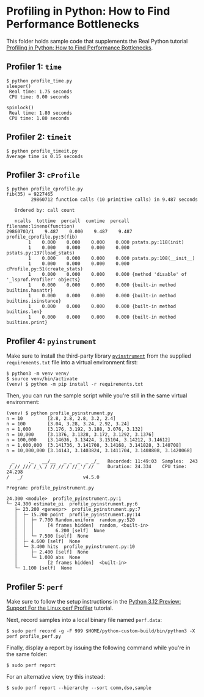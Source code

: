 # Profiling in Python: How to Find Performance Bottlenecks

This folder holds sample code that supplements the Real Python tutorial [Profiling in Python: How to Find Performance Bottlenecks](https://realpython.com/python-profiling/).

## Profiler 1: `time`

```shell
$ python profile_time.py 
sleeper()
 Real time: 1.75 seconds
 CPU time: 0.00 seconds

spinlock()
 Real time: 1.80 seconds
 CPU time: 1.80 seconds
```

## Profiler 2: `timeit`

```shell
$ python profile_timeit.py 
Average time is 0.15 seconds
```

## Profiler 3: `cProfile`

```shell
$ python profile_cprofile.py 
fib(35) = 9227465
         29860712 function calls (10 primitive calls) in 9.487 seconds

   Ordered by: call count

   ncalls  tottime  percall  cumtime  percall filename:lineno(function)
29860703/1    9.487    0.000    9.487    9.487 profile_cprofile.py:5(fib)
        1    0.000    0.000    0.000    0.000 pstats.py:118(init)
        1    0.000    0.000    0.000    0.000 pstats.py:137(load_stats)
        1    0.000    0.000    0.000    0.000 pstats.py:108(__init__)
        1    0.000    0.000    0.000    0.000 cProfile.py:51(create_stats)
        1    0.000    0.000    0.000    0.000 {method 'disable' of '_lsprof.Profiler' objects}
        1    0.000    0.000    0.000    0.000 {built-in method builtins.hasattr}
        1    0.000    0.000    0.000    0.000 {built-in method builtins.isinstance}
        1    0.000    0.000    0.000    0.000 {built-in method builtins.len}
        1    0.000    0.000    0.000    0.000 {built-in method builtins.print}
```

## Profiler 4: `pyinstrument`

Make sure to install the third-party library [`pyinstrument`](https://pypi.org/project/pyinstrument/) from the supplied `requirements.txt` file into a virtual environment first:

```shell
$ python3 -m venv venv/
$ source venv/bin/activate
(venv) $ python -m pip install -r requirements.txt
```

Then, you can run the sample script while you're still in the same virtual environment:

```shell
(venv) $ python profile_pyinstrument.py 
n = 10         [2.8, 2.8, 2.8, 3.2, 2.4]
n = 100        [3.04, 3.28, 3.24, 2.92, 3.24]
n = 1,000      [3.176, 3.192, 3.188, 3.076, 3.132]
n = 10,000     [3.1376, 3.1328, 3.172, 3.1292, 3.1376]
n = 100,000    [3.14636, 3.13424, 3.15104, 3.14212, 3.14612]
n = 1,000,000  [3.141736, 3.141708, 3.14168, 3.141828, 3.140708]
n = 10,000,000 [3.14143, 3.1403824, 3.1411704, 3.1408808, 3.1420068]

  _     ._   __/__   _ _  _  _ _/_   Recorded: 11:49:03  Samples:  243
 /_//_/// /_\ / //_// / //_'/ //     Duration: 24.334    CPU time: 24.298
/   _/                      v4.5.0

Program: profile_pyinstrument.py

24.300 <module>  profile_pyinstrument.py:1
└─ 24.300 estimate_pi  profile_pyinstrument.py:6
   ├─ 23.200 <genexpr>  profile_pyinstrument.py:7
   │  ├─ 15.200 point  profile_pyinstrument.py:14
   │  │  ├─ 7.700 Random.uniform  random.py:520
   │  │  │     [4 frames hidden]  random, <built-in>
   │  │  │        6.200 [self]  None
   │  │  └─ 7.500 [self]  None
   │  ├─ 4.600 [self]  None
   │  └─ 3.400 hits  profile_pyinstrument.py:10
   │     ├─ 2.400 [self]  None
   │     └─ 1.000 abs  None
   │           [2 frames hidden]  <built-in>
   └─ 1.100 [self]  None
```

## Profiler 5: `perf`

Make sure to follow the setup instructions in the [Python 3.12 Preview: Support For the Linux perf Profiler](https://realpython.com/python312-perf-profiler/) tutorial.

Next, record samples into a local binary file named `perf.data`:

```shell
$ sudo perf record -g -F 999 $HOME/python-custom-build/bin/python3 -X perf profile_perf.py
```

Finally, display a report by issuing the following command while you're in the same folder:

```shell
$ sudo perf report
```

For an alternative view, try this instead:

```shell
$ sudo perf report --hierarchy --sort comm,dso,sample
```
